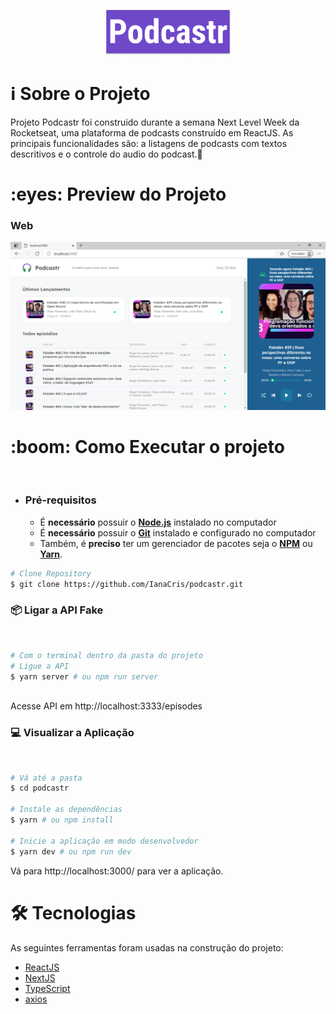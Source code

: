 <p align="center">
  <img src="./.github/logo_podcastr.png" alt="Podcastr" width="200px" />
</p>

<h1 name="sobre">ℹ Sobre o Projeto</h1>
Projeto Podcastr foi construido durante a semana Next Level Week da Rocketseat, uma plataforma de podcasts construído em ReactJS. 
As principais funcionalidades são: a listagens de podcasts com textos descritivos e o controle do audio do podcast.🎯

<h1 name="preview">:eyes: Preview do Projeto</h1>
<h3>Web</h3>
<img alt="Results1" title="landing web" src=".github/home_podcastr.png" width="800px"/>

<h1 name="run">:boom: Como Executar o projeto</h1> <br>

- ### **Pré-requisitos**

  - É **necessário** possuir o **[Node.js](https://nodejs.org/en/)** instalado no computador
  - É **necessário** possuir o **[Git](https://git-scm.com/)** instalado e configurado no computador
  - Também, é **preciso** ter um gerenciador de pacotes seja o **[NPM](https://www.npmjs.com/)** ou **[Yarn](https://yarnpkg.com/)**.

```bash
# Clone Repository
$ git clone https://github.com/IanaCris/podcastr.git
```


<h3 name='api'>📦 Ligar a API Fake</h3><br>

```bash
# Com o terminal dentro da pasta do projeto
# Ligue a API
$ yarn server # ou npm run server



```
Acesse API em http://localhost:3333/episodes

<h3 name='website'>💻 Visualizar a Aplicação</h3><br>

```bash
# Vá até a pasta
$ cd podcastr

# Instale as dependências
$ yarn # ou npm install

# Inicie a aplicação em modo desenvolvedor
$ yarn dev # ou npm run dev
```
Vá para http://localhost:3000/ para ver a aplicação.


<h1 name="tecnologias">🛠 Tecnologias</h1>

As seguintes ferramentas foram usadas na construção do projeto:

- [ReactJS](https://pt-br.reactjs.org/)
- [NextJS](https://github.com/vercel/next.js/)
- [TypeScript](https://www.typescriptlang.org/)
- [axios](https://github.com/axios/axios)
